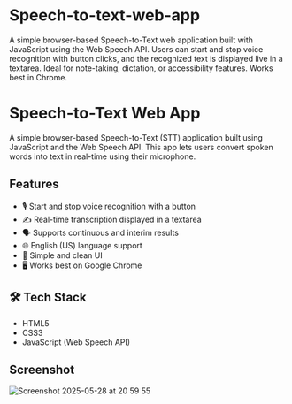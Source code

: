 # Speech-to-text-web-app
A simple browser-based Speech-to-Text web application built with JavaScript using the Web Speech API. Users can start and stop voice recognition with button clicks, and the recognized text is displayed live in a textarea. Ideal for note-taking, dictation, or accessibility features. Works best in Chrome.

# Speech-to-Text Web App

A simple browser-based Speech-to-Text (STT) application built using JavaScript and the Web Speech API. This app lets users convert spoken words into text in real-time using their microphone.

## Features

- 🎙️ Start and stop voice recognition with a button
- ✍️ Real-time transcription displayed in a textarea
- 🗣️ Supports continuous and interim results
- 🌐 English (US) language support
- 🧠 Simple and clean UI
- 🖥️ Works best on Google Chrome

## 🛠️ Tech Stack

- HTML5
- CSS3
- JavaScript (Web Speech API)

## Screenshot

![Screenshot 2025-05-28 at 20 59 55](https://github.com/user-attachments/assets/8f2d5360-3dbe-45ea-a119-a83a6b422ed1)

